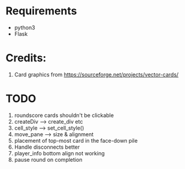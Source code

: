 
# Requirements

* python3
* Flask

# Credits:
1. Card graphics from
   https://sourceforge.net/projects/vector-cards/

# TODO

1. roundscore cards shouldn't be clickable
2. createDiv --> create_div etc
3. cell_style --> set_cell_style()
4. move_pane --> size & alignment
5. placement of top-most card in the face-down pile
6. Handle disconnects better
7. player_info bottom align not working
8. pause round on completion

